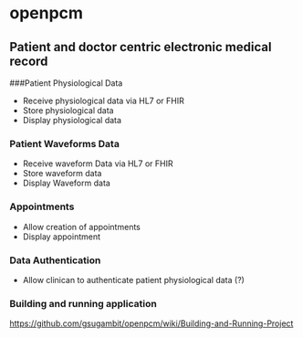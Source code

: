 # openpcm
## Patient and doctor centric electronic medical record

###Patient Physiological Data
- Receive physiological data via HL7 or FHIR
- Store physiological data
- Display physiological data

### Patient Waveforms Data
- Receive waveform Data via HL7 or FHIR
- Store waveform data
- Display Waveform data

### Appointments
- Allow creation of appointments
- Display appointment

### Data Authentication
- Allow clinican to authenticate patient physiological data (?)

### Building and running application
https://github.com/gsugambit/openpcm/wiki/Building-and-Running-Project
